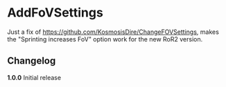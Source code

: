 # AddFoVSettings
Just a fix of https://github.com/KosmosisDire/ChangeFOVSettings, makes the "Sprinting increases FoV" option work for the new RoR2 version.

## Changelog

**1.0.0**
Initial release
